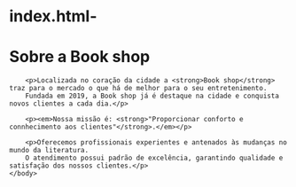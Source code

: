 # index.html-
<!DOCTYPE html>
<html lang="pt-br">
    <head>
        <meta charset="UTF-8">
        <title>Book shop</title>
    </head>
    <body>
        <h1>Sobre a Book shop</h1>

        <p>Localizada no coração da cidade a <strong>Book shop</strong> traz para o mercado o que há de melhor para o seu entretenimento. 
        Fundada em 2019, a Book shop já é destaque na cidade e conquista novos clientes a cada dia.</p>

        <p><em>Nossa missão é: <strong>"Proporcionar conforto e connhecimento aos clientes"</strong>.</em></p>

        <p>Oferecemos profissionais experientes e antenados às mudanças no mundo da literatura. 
        O atendimento possui padrão de excelência, garantindo qualidade e satisfação dos nossos clientes.</p>
    </body>
</html>
